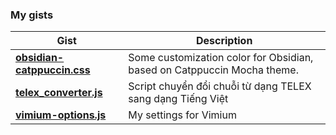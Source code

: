 ### My gists
| **Gist** | **Description** |
| ------------- | --------------- |
| **[obsidian-catppuccin.css](https://gist.github.com/ngntrgduc/8a45d8d2a83e605451557ee3c3189d6f)** | Some customization color for Obsidian, based on Catppuccin Mocha theme. |
| **[telex_converter.js](https://gist.github.com/ngntrgduc/4d920d97c60bf246d44c00b84215bf86)** | Script chuyển đổi chuỗi từ dạng TELEX sang dạng Tiếng Việt |
| **[vimium-options.js](https://gist.github.com/ngntrgduc/56466d9bb66b2d2a7a27d42442a99850)** | My settings for Vimium |
